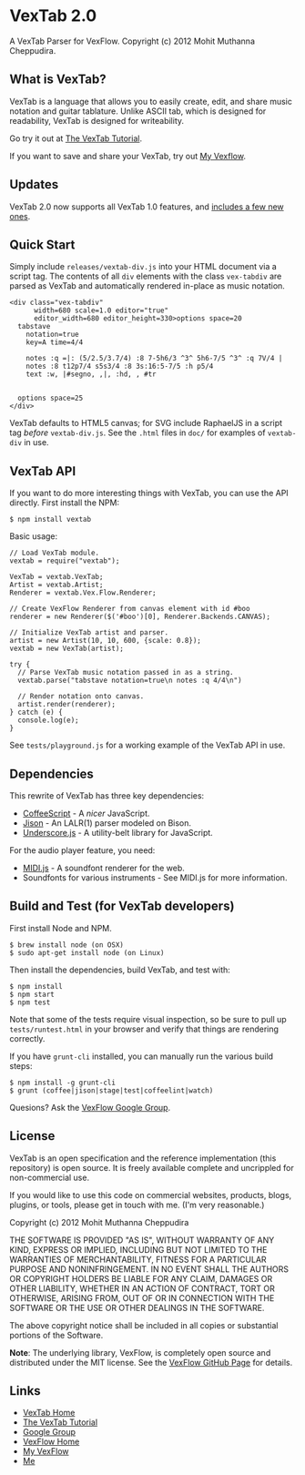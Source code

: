 # VexTab 2.0

A VexTab Parser for VexFlow.
Copyright (c) 2012 Mohit Muthanna Cheppudira.

## What is VexTab?

VexTab is a language that allows you to easily create, edit, and share music notation
and guitar tablature. Unlike ASCII tab, which is designed for readability, VexTab is
designed for writeability.

Go try it out at [The VexTab Tutorial](http://vexflow.com/vextab/tutorial.html).

If you want to save and share your VexTab, try out [My Vexflow](http://my.vexflow.com).

## Updates

VexTab 2.0 now supports all VexTab 1.0 features, and [includes a few new ones](http://my.vexflow.com/articles/53?source=enabled).

## Quick Start

Simply include `releases/vextab-div.js` into your HTML document via a script tag. The contents of all `div` elements with the class `vex-tabdiv` are parsed as VexTab and automatically rendered in-place as music notation.

    <div class="vex-tabdiv"
          width=680 scale=1.0 editor="true"
          editor_width=680 editor_height=330>options space=20
      tabstave
        notation=true
        key=A time=4/4

        notes :q =|: (5/2.5/3.7/4) :8 7-5h6/3 ^3^ 5h6-7/5 ^3^ :q 7V/4 |
        notes :8 t12p7/4 s5s3/4 :8 3s:16:5-7/5 :h p5/4
        text :w, |#segno, ,|, :hd, , #tr


      options space=25
    </div>

VexTab defaults to HTML5 canvas; for SVG include RaphaelJS in a script tag _before_ `vextab-div.js`. See the `.html` files in `doc/` for examples of `vextab-div` in use.

## VexTab API

If you want to do more interesting things with VexTab, you can use the API directly. First install the NPM:

    $ npm install vextab

Basic usage:

    // Load VexTab module.
    vextab = require("vextab");

    VexTab = vextab.VexTab;
    Artist = vextab.Artist;
    Renderer = vextab.Vex.Flow.Renderer;

    // Create VexFlow Renderer from canvas element with id #boo
    renderer = new Renderer($('#boo')[0], Renderer.Backends.CANVAS);

    // Initialize VexTab artist and parser.
    artist = new Artist(10, 10, 600, {scale: 0.8});
    vextab = new VexTab(artist);

    try {
      // Parse VexTab music notation passed in as a string.
      vextab.parse("tabstave notation=true\n notes :q 4/4\n")

      // Render notation onto canvas.
      artist.render(renderer);
    } catch (e) {
      console.log(e);
    }

See `tests/playground.js` for a working example of the VexTab API in use.

## Dependencies

This rewrite of VexTab has three key dependencies:

  * [CoffeeScript](http://coffeescript.org/) - A *nicer* JavaScript.
  * [Jison](http://zaach.github.com/jison/) - An LALR(1) parser modeled on Bison.
  * [Underscore.js](http://underscorejs.org/) - A utility-belt library for JavaScript.

For the audio player feature, you need:

  * [MIDI.js](https://github.com/mudcube/MIDI.js) - A soundfont renderer for the web.
  * Soundfonts for various instruments - See MIDI.js for more information.

## Build and Test (for VexTab developers)

First install Node and NPM.

    $ brew install node (on OSX)
    $ sudo apt-get install node (on Linux)

Then install the dependencies, build VexTab, and test with:

    $ npm install
    $ npm start
    $ npm test

Note that some of the tests require visual inspection, so be sure to pull up `tests/runtest.html` in your browser and verify that things are rendering correctly.

If you have `grunt-cli` installed, you can manually run the various build steps:

    $ npm install -g grunt-cli
    $ grunt (coffee|jison|stage|test|coffeelint|watch)

Quesions? Ask the [VexFlow Google Group](https://groups.google.com/forum/?fromgroups#!forum/vexflow).

## License

VexTab is an open specification and the reference implementation (this repository) is open source. It is freely available complete and uncrippled for non-commercial use.

If you would like to use this code on commercial websites, products, blogs, plugins, or tools, please get in touch with me. (I'm very reasonable.)

Copyright (c) 2012 Mohit Muthanna Cheppudira

THE SOFTWARE IS PROVIDED "AS IS", WITHOUT WARRANTY OF ANY KIND, EXPRESS OR IMPLIED, INCLUDING BUT NOT LIMITED TO THE WARRANTIES OF MERCHANTABILITY, FITNESS FOR A PARTICULAR PURPOSE AND NONINFRINGEMENT. IN NO EVENT SHALL THE AUTHORS OR COPYRIGHT HOLDERS BE LIABLE FOR ANY CLAIM, DAMAGES OR OTHER LIABILITY, WHETHER IN AN ACTION OF CONTRACT, TORT OR OTHERWISE, ARISING FROM, OUT OF OR IN CONNECTION WITH THE SOFTWARE OR THE USE OR OTHER DEALINGS IN THE SOFTWARE.

The above copyright notice shall be included in all copies or substantial portions of the Software.

**Note**: The underlying library, VexFlow, is completely open source and distributed under the MIT license. See the [VexFlow GitHub Page](http://github.com/0xfe/vexflow) for details.

## Links

* [VexTab Home](http://vexflow.com/vextab/)
* [The VexTab Tutorial](http://vexflow.com/vextab/tutorial.html)
* [Google Group](https://groups.google.com/forum/?fromgroups#!forum/vexflow)
* [VexFlow Home](http://vexflow.com)
* [My VexFlow](http://my.vexflow.com)
* [Me](http://0xfe.muthanna.com)
